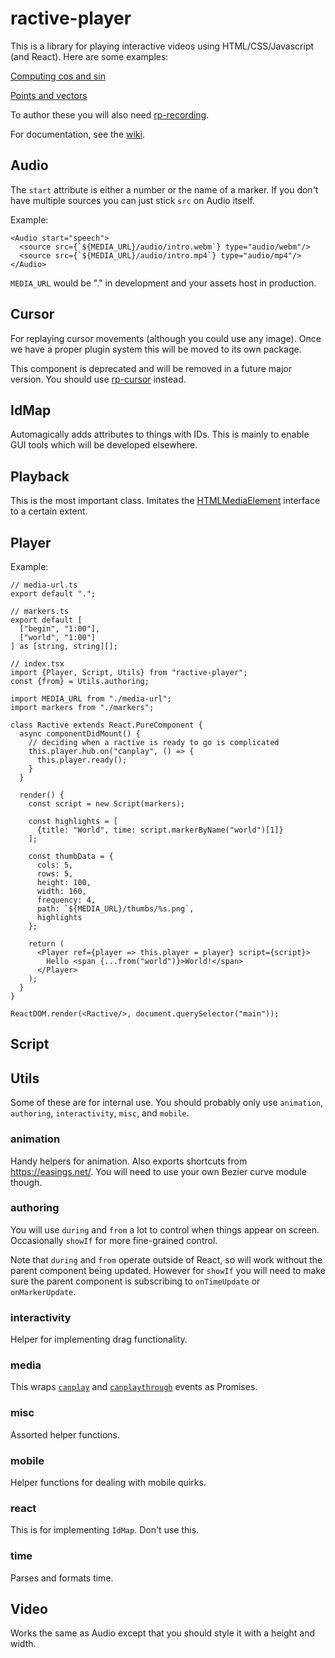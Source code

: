 # ractive-player

This is a library for playing interactive videos using HTML/CSS/Javascript (and React). Here are some examples:

[Computing cos and sin](https://lmqm.xyz/a/9vb/computing_cos_and_sin)

[Points and vectors](https://lmqm.xyz/a/w7s/points_and_vectors)

To author these you will also need [rp-recording](https://github.com/ysulyma/rp-recording/).

For documentation, see the [wiki](https://github.com/ysulyma/ractive-player/wiki).

## Audio

The `start` attribute is either a number or the name of a marker. If you don't have multiple sources you can just stick `src` on Audio itself.

Example:

```JSX
<Audio start="speech">
  <source src={`${MEDIA_URL}/audio/intro.webm`} type="audio/webm"/>
  <source src={`${MEDIA_URL}/audio/intro.mp4`} type="audio/mp4"/>
</Audio>
```

`MEDIA_URL` would be "." in development and your assets host in production.

## Cursor

For replaying cursor movements (although you could use any image). Once we have a proper plugin system this will be moved to its own package.

This component is deprecated and will be removed in a future major version. You should use [rp-cursor](https://github.com/ysulyma/rp-cursor) instead.

## IdMap

Automagically adds attributes to things with IDs. This is mainly to enable GUI tools which will be developed elsewhere.

## Playback

This is the most important class. Imitates the [HTMLMediaElement](https://developer.mozilla.org/en-US/docs/Web/API/HTMLMediaElement) interface to a certain extent.

## Player

Example:

```JSX
// media-url.ts
export default ".";

// markers.ts
export default [
  ["begin", "1:00"],
  ["world", "1:00"]
] as [string, string][];

// index.tsx
import {Player, Script, Utils} from "ractive-player";
const {from} = Utils.authoring;

import MEDIA_URL from "./media-url";
import markers from "./markers";

class Ractive extends React.PureComponent {
  async componentDidMount() {
    // deciding when a ractive is ready to go is complicated
    this.player.hub.on("canplay", () => {
      this.player.ready();
    }
  }

  render() {
    const script = new Script(markers);

    const highlights = [
      {title: "World", time: script.markerByName("world")[1]}
    ];

    const thumbData = {
      cols: 5,
      rows: 5,
      height: 100,
      width: 160,
      frequency: 4,
      path: `${MEDIA_URL}/thumbs/%s.png`,
      highlights
    };
  
    return (
      <Player ref={player => this.player = player} script={script}>
        Hello <span {...from("world")}>World!</span>
      </Player>
    );
  }
}

ReactDOM.render(<Ractive/>, document.querySelector("main"));
```

## Script

## Utils

Some of these are for internal use. You should probably only use `animation`, `authoring`, `interactivity`, `misc`, and `mobile`.

### animation

Handy helpers for animation. Also exports shortcuts from https://easings.net/. You will need to use your own Bezier curve module though.

### authoring

You will use `during` and `from` a lot to control when things appear on screen. Occasionally `showIf` for more fine-grained control.

Note that `during` and `from` operate outside of React, so will work without the parent component being updated. However for `showIf` you will need to make sure the parent component is subscribing to `onTimeUpdate` or `onMarkerUpdate`.

### interactivity

Helper for implementing drag functionality.

### media

This wraps [`canplay`]() and [`canplaythrough`]() events as Promises.

### misc

Assorted helper functions.

### mobile

Helper functions for dealing with mobile quirks.

### react

This is for implementing `IdMap`. Don't use this.

### time

Parses and formats time.

## Video

Works the same as Audio except that you should style it with a height and width.
